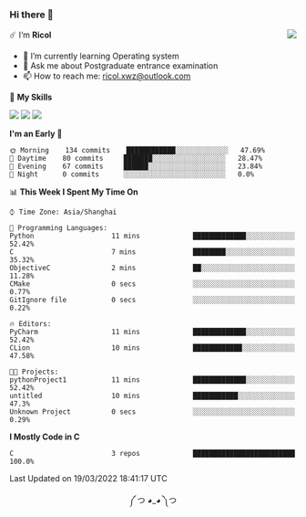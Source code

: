 ### Hi there 👋

<a href="#">
  <img align="right" src="https://github-readme-stats.vercel.app/api?username=Ricolxwz&count_private=true&show_icons=true&theme=prussian" />
</a>

☄️ I‘m **Ricol**

- 🌱 I’m currently learning Operating system
- 💬 Ask me about Postgraduate entrance examination
- 📫 How to reach me: ricol.xwz@outlook.com

🌟 **My Skills**

![](https://img.shields.io/badge/-Git-000000?style=flat-square&logo=git&logoColor=fff)
![](https://img.shields.io/badge/-C-3e74a2?style=flat-square&logo=C&logoColor=fff)
![](https://img.shields.io/badge/-Python-4fc08d?style=flat-square&logo=python&logoColor=fff)

<!--START_SECTION:waka-->
**I'm an Early 🐤** 

```text
🌞 Morning    134 commits    ████████████░░░░░░░░░░░░░   47.69% 
🌆 Daytime    80 commits     ███████░░░░░░░░░░░░░░░░░░   28.47% 
🌃 Evening    67 commits     ██████░░░░░░░░░░░░░░░░░░░   23.84% 
🌙 Night      0 commits      ░░░░░░░░░░░░░░░░░░░░░░░░░   0.0%

```


📊 **This Week I Spent My Time On** 

```text
⌚︎ Time Zone: Asia/Shanghai

💬 Programming Languages: 
Python                   11 mins             █████████████░░░░░░░░░░░░   52.42% 
C                        7 mins              ████████░░░░░░░░░░░░░░░░░   35.32% 
ObjectiveC               2 mins              ██░░░░░░░░░░░░░░░░░░░░░░░   11.28% 
CMake                    0 secs              ░░░░░░░░░░░░░░░░░░░░░░░░░   0.77% 
GitIgnore file           0 secs              ░░░░░░░░░░░░░░░░░░░░░░░░░   0.22%

🔥 Editors: 
PyCharm                  11 mins             █████████████░░░░░░░░░░░░   52.42% 
CLion                    10 mins             ████████████░░░░░░░░░░░░░   47.58%

🐱‍💻 Projects: 
pythonProject1           11 mins             █████████████░░░░░░░░░░░░   52.42% 
untitled                 10 mins             ███████████░░░░░░░░░░░░░░   47.3% 
Unknown Project          0 secs              ░░░░░░░░░░░░░░░░░░░░░░░░░   0.29%

```

**I Mostly Code in C** 

```text
C                        3 repos             █████████████████████████   100.0%

```



 Last Updated on 19/03/2022 18:41:17 UTC
<!--END_SECTION:waka-->

<div align="center">
༼ つ ◕_◕ ༽つ
</div>
